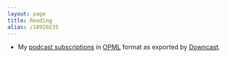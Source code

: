 ```yaml
---
layout: page
title: Reading
alias: /18920235
---
```


 - My [podcast subscriptions](cbeams_podcasts.xml) in [OPML](https://en.wikipedia.org/wiki/OPML) format as exported by [Downcast](http://downcastapp.com/).
